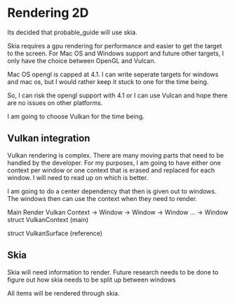 # Rendering 2D 

Its decided that probable\_guide will use skia.

Skia requires a gpu rendering for performance and easier to get the target
to the screen. For Mac OS and Windows support and future other targets, I only
have the choice between OpenGL and Vulcan. 

Mac OS opengl is capped at 4.1. I can write seperate targets for windows and
mac os, but I would rather keep it stuck to one for the time being.

So, I can risk the opengl support with 4.1 or I can use Vulcan and hope there
are no issues on other platforms.

I am going to choose Vulkan for the time being.



## Vulkan integration

Vulkan rendering is complex. There are many moving parts that need to be handled by
the developer. For my purposes, I am going to have either one context per window
or one context that is erased and replaced for each window. I will need to read up
on which is better. 

I am going to do a center dependency that then is given out to windows. The windows
then can use the context when they need to render.

Main Render Vulkan Context -> Window
                           -> Window
                           -> Window
                           ...
                           -> Window
struct VulkanContext (main)

struct VulkanSurface (reference)


## Skia

Skia will need information to render. Future research needs to be done to figure out
how skia needs to be split up between windows

All items will be rendered through skia.

